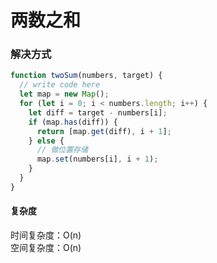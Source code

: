 # 两数之和

### 解决方式

```js
function twoSum(numbers, target) {
  // write code here
  let map = new Map();
  for (let i = 0; i < numbers.length; i++) {
    let diff = target - numbers[i];
    if (map.has(diff)) {
      return [map.get(diff), i + 1];
    } else {
      // 做位置存储
      map.set(numbers[i], i + 1);
    }
  }
}
```

#### 复杂度

时间复杂度：O(n) <br/>
空间复杂度：O(n)
